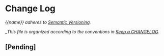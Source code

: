 # Change Log

_{{name}} adheres to [Semantic Versioning](http://semver.org)._

__This file is organized according to the conventions in [Keep a CHANGELOG](http://keepachangelog.com)._

## [Pending]

